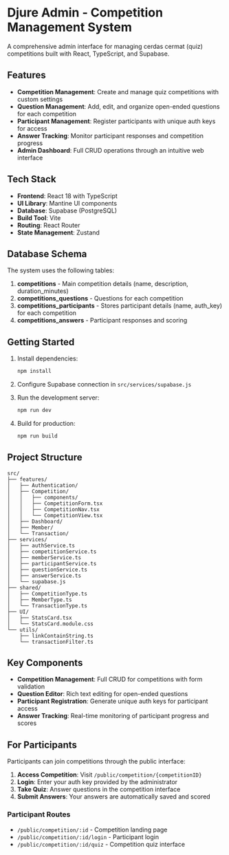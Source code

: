 # Djure Admin - Competition Management System

A comprehensive admin interface for managing cerdas cermat (quiz) competitions built with React, TypeScript, and Supabase.

## Features

- **Competition Management**: Create and manage quiz competitions with custom settings
- **Question Management**: Add, edit, and organize open-ended questions for each competition
- **Participant Management**: Register participants with unique auth keys for access
- **Answer Tracking**: Monitor participant responses and competition progress
- **Admin Dashboard**: Full CRUD operations through an intuitive web interface

## Tech Stack

- **Frontend**: React 18 with TypeScript
- **UI Library**: Mantine UI components
- **Database**: Supabase (PostgreSQL)
- **Build Tool**: Vite
- **Routing**: React Router
- **State Management**: Zustand

## Database Schema

The system uses the following tables:

1. **competitions** - Main competition details (name, description, duration_minutes)
2. **competitions_questions** - Questions for each competition
3. **competitions_participants** - Stores participant details (name, auth_key) for each competition
4. **competitions_answers** - Participant responses and scoring

## Getting Started

1. Install dependencies:
   ```bash
   npm install
   ```

2. Configure Supabase connection in `src/services/supabase.js`

3. Run the development server:
   ```bash
   npm run dev
   ```

4. Build for production:
   ```bash
   npm run build
   ```

## Project Structure

```
src/
├── features/
│   ├── Authentication/
│   ├── Competition/
│   │   ├── components/
│   │   ├── CompetitionForm.tsx
│   │   ├── CompetitionNav.tsx
│   │   └── CompetitionView.tsx
│   ├── Dashboard/
│   ├── Member/
│   └── Transaction/
├── services/
│   ├── authService.ts
│   ├── competitionService.ts
│   ├── memberService.ts
│   ├── participantService.ts
│   ├── questionService.ts
│   ├── answerService.ts
│   └── supabase.js
├── shared/
│   ├── CompetitionType.ts
│   ├── MemberType.ts
│   └── TransactionType.ts
├── UI/
│   ├── StatsCard.tsx
│   └── StatsCard.module.css
└── utils/
    ├── linkContainString.ts
    └── transactionFilter.ts
```

## Key Components

- **Competition Management**: Full CRUD for competitions with form validation
- **Question Editor**: Rich text editing for open-ended questions
- **Participant Registration**: Generate unique auth keys for participant access
- **Answer Tracking**: Real-time monitoring of participant progress and scores

## For Participants

Participants can join competitions through the public interface:

1. **Access Competition**: Visit `/public/competition/{competitionID}`
2. **Login**: Enter your auth key provided by the administrator
3. **Take Quiz**: Answer questions in the competition interface
4. **Submit Answers**: Your answers are automatically saved and scored

### Participant Routes
- `/public/competition/:id` - Competition landing page
- `/public/competition/:id/login` - Participant login
- `/public/competition/:id/quiz` - Competition quiz interface
